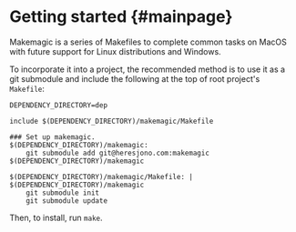 Getting started                                                             {#mainpage}
===============

Makemagic is a series of Makefiles to complete common tasks on MacOS with future support
for Linux distributions and Windows.

To incorporate it into a project, the recommended method is to use it as a git submodule
and include the following at the top of root project's `Makefile`:

    DEPENDENCY_DIRECTORY=dep

    include $(DEPENDENCY_DIRECTORY)/makemagic/Makefile

    ### Set up makemagic.
    $(DEPENDENCY_DIRECTORY)/makemagic:
    	git submodule add git@heresjono.com:makemagic $(DEPENDENCY_DIRECTORY)/makemagic

    $(DEPENDENCY_DIRECTORY)/makemagic/Makefile: | $(DEPENDENCY_DIRECTORY)/makemagic
    	git submodule init
    	git submodule update

Then, to install, run `make`.